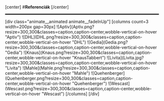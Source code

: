 [center]
#**Referenciák**
[/center]
<hr style="border: 1px solid black;"/>
[div class="animate__animated animate__fadeInUp"]
[columns count=3 width=200px gap=30px]
![Aptiv](Aptiv.png?resize=300,300&classes=caption,caption-center,wobble-vertical-on-hover "Aptiv")
![DHL](DHL.png?resize=300,300&classes=caption,caption-center,wobble-vertical-on-hover "DHL")
![Gedia](Gedia.png?resize=300,300&classes=caption,caption-center,wobble-vertical-on-hover "Gedia")
![Knaus](Knaus.png?resize=300,300&classes=caption,caption-center,wobble-vertical-on-hover "KnausTabbert")
![Livita](Livita.jpg?resize=300,300&classes=caption,caption-center,wobble-vertical-on-hover "Livita")
![Mahle](Mahle.png?resize=300,300&classes=caption,caption-center,wobble-vertical-on-hover "Mahle")
![Quehenberger](Quehenberger.png?resize=300,300&classes=caption,caption-center,wobble-vertical-on-hover "Quehenberger")
![Wescast](Wescast.png?resize=300,300&classes=caption,caption-center,wobble-vertical-on-hover "Wescast")
[/columns]
[/div]
